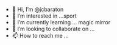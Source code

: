 - 👋 Hi, I’m @jcbaraton
- 👀 I’m interested in ...sport
- 🌱 I’m currently learning ... magic mirror  
- 💞️ I’m looking to collaborate on ...
- 📫 How to reach me ...

<!---
jcbaraton/jcbaraton is a ✨ special ✨ repository because its `README.md` (this file) appears on your GitHub profile.
You can click the Preview link to take a look at your changes.
--->
